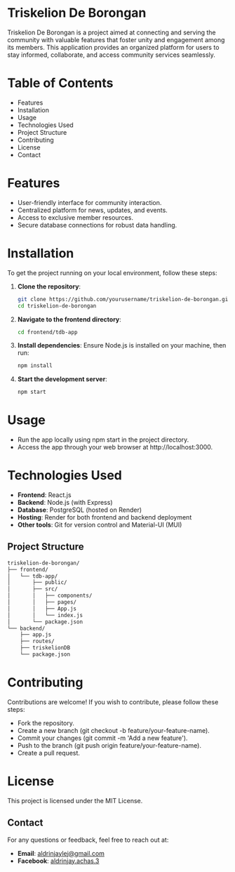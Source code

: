 # Triskelion De Borongan
Triskelion De Borongan is a project aimed at connecting and serving the community with valuable features that foster unity and engagement among its members. This application provides an organized platform for users to stay informed, collaborate, and access community services seamlessly.

# Table of Contents

* Features
* Installation
* Usage
* Technologies Used
* Project Structure
* Contributing
* License
* Contact

# Features

* User-friendly interface for community interaction.
* Centralized platform for news, updates, and events.
* Access to exclusive member resources.
* Secure database connections for robust data handling.

# Installation

To get the project running on your local environment, follow these steps:

1. **Clone the repository**:
   ```bash
   git clone https://github.com/yourusername/triskelion-de-borongan.git
   cd triskelion-de-borongan

2. **Navigate to the frontend directory**:
   ```bash
   cd frontend/tdb-app

3. **Install dependencies**: Ensure Node.js is installed on your machine, then run:
   ```bash
   npm install

4. **Start the development server**:
   ```bash
   npm start

# Usage
* Run the app locally using npm start in the project directory.
* Access the app through your web browser at http://localhost:3000.

# Technologies Used
* **Frontend**: React.js
* **Backend**: Node.js (with Express)
* **Database**: PostgreSQL (hosted on Render)
* **Hosting**: Render for both frontend and backend deployment
* **Other tools**: Git for version control and Material-UI (MUI)

## Project Structure

```bash
triskelion-de-borongan/
├── frontend/
│   └── tdb-app/
│       ├── public/
│       ├── src/
│       │   ├── components/
│       │   ├── pages/
│       │   ├── App.js
│       │   └── index.js
│       └── package.json
└── backend/
    ├── app.js
    ├── routes/
    ├── triskelionDB
    └── package.json
```

# Contributing

Contributions are welcome! If you wish to contribute, please follow these steps:

* Fork the repository.
* Create a new branch (git checkout -b feature/your-feature-name).
* Commit your changes (git commit -m 'Add a new feature').
* Push to the branch (git push origin feature/your-feature-name).
* Create a pull request.

# License

This project is licensed under the MIT License.

## Contact

For any questions or feedback, feel free to reach out at:
- **Email**: [aldrinjaylej@gmail.com](mailto:aldrinjaylej@gmail.com)
- **Facebook**: [aldrinjay.achas.3](https://www.facebook.com/aldrinjay.achas.3)


